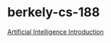 # berkely-cs-188

[Artificial Intelligence Introduction](https://inst.eecs.berkeley.edu/~cs188/su21/)